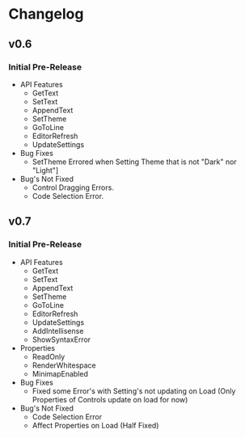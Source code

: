 # Changelog

## v0.6
### Initial Pre-Release
  - API Features
    - GetText
    - SetText
    - AppendText
    - SetTheme
    - GoToLine
    - EditorRefresh
    - UpdateSettings
  - Bug Fixes
    - SetTheme Errored when Setting Theme that is not "Dark" nor "Light"]
  - Bug's Not Fixed
    - Control Dragging Errors.
    - Code Selection Error.

## v0.7
### Initial Pre-Release
  - API Features
    - GetText
    - SetText
    - AppendText
    - SetTheme
    - GoToLine
    - EditorRefresh
    - UpdateSettings
    - AddIntellisense
    - ShowSyntaxError
  - Properties
    - ReadOnly
    - RenderWhitespace
    - MinimapEnabled
  - Bug Fixes
    - Fixed some Error's with Setting's not updating on Load (Only Properties of Controls update on load for now)
  - Bug's Not Fixed
    - Code Selection Error
    - Affect Properties on Load (Half Fixed)
